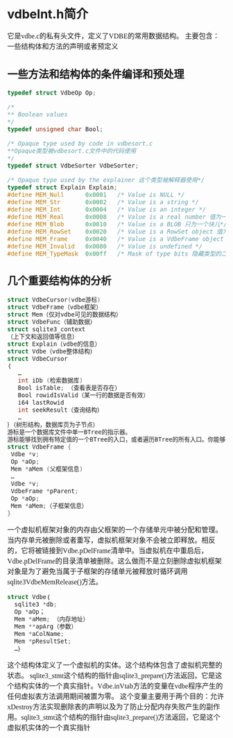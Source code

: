 # vdbeInt.h简介
<font face="微软雅黑" size="3px">

它是vdbe.c的私有头文件，定义了VDBE的常用数据结构。
主要包含：一些结构体和方法的声明或者预定义
## 一些方法和结构体的条件编译和预处理
```c
typedef struct VdbeOp Op;

/*
** Boolean values
*/
typedef unsigned char Bool;

/* Opaque type used by code in vdbesort.c
**Opaque类型被vdbesort.c文件中的代码使用
*/
typedef struct VdbeSorter VdbeSorter;
```
```c
/* Opaque type used by the explainer 这个类型被解释器使用*/
typedef struct Explain Explain;
#define MEM_Null      0x0001   /* Value is NULL */
#define MEM_Str       0x0002   /* Value is a string */
#define MEM_Int       0x0004   /* Value is an integer */
#define MEM_Real      0x0008   /* Value is a real number 值为一个实数*/
#define MEM_Blob      0x0010   /* Value is a BLOB 只为一个块儿*/
#define MEM_RowSet    0x0020   /* Value is a RowSet object 值为一个行设置对象*/
#define MEM_Frame     0x0040   /* Value is a VdbeFrame object 值为一个Vdbe框架对象*/
#define MEM_Invalid   0x0080   /* Value is undefined */
#define MEM_TypeMask  0x00ff   /* Mask of type bits 隐藏类型的二进制数*/
```

## 几个重要结构体的分析
```c
struct VdbeCursor(vdbe游标)
struct VdbeFrame（vdbe框架）
struct Mem（仅对vdbe可见的数据结构）
struct VdbeFunc（辅助数据）
struct sqlite3_context
（上下文和返回值等信息）
struct Explain（vdbe的信息）
struct Vdbe（vdbe整体结构）
struct VdbeCursor
｛
   …
   int iDb (检索数据库)
   Bool isTable; （查看表是否存在）
   Bool rowidIsValid（某一行的数据是否有效）
   i64 lastRowid
   int seekResult（查询结构）
   …
｝（树形结构，数据库页为子节点）
游标是一个数据库文件中单一BTree的指示器。
游标能够找到拥有特定值的一个BTree的入口，或者遍历BTree的所有入口。你能够从新的BTree入口或者从这个指针通常指向的的入口检索值或者数据。每一个虚拟机已经开启的指针都代表着一个一下结构的常量。
struct VdbeFrame {
 Vdbe *v;
 Op *aOp;
 Mem *aMem (父框架信息)
 …
 Vdbe *v;
 VdbeFrame *pParent;
 Op *aOp;
 Mem *aMem;（子框架信息）
}
```
一个虚拟机框架对象的内存由父框架的一个存储单元中被分配和管理。当内存单元被删除或者重写，虚拟机框架对象不会被立即释放。相反的，它将被链接到Vdbe.pDelFrame清单中。当虚拟机在中重启后，Vdbe.pDelFrame的目录清单被删除。这么做而不是立刻删除虚拟机框架对象是为了避免当属于子框架的存储单元被释放时循环调用sqlite3VdbeMemRelease()方法。
```c
struct Vdbe｛
  sqlite3 *db;
  Op *aOp；
  Mem *aMem; （内存地址）
  Mem **apArg（参数）
  Mem *aColName;
  Mem *pResultSet;
  …｝
```



  这个结构体定义了一个虚拟机的实体。这个结构体包含了虚拟机完整的状态。
sqlite3_stmt这个结构的指针由sqlite3_prepare()方法返回，它是这个结构实体的一个真实指针。Vdbe.inVtab方法的变量在vdbe程序产生的任何虚拟表方法调用期间被置为零。
这个变量主要用于两个目的：允许xDestroy方法实现删除表的声明以及为了防止分配内存失败产生的副作用。sqlite3_stmt这个结构的指针由sqlite3_prepare()方法返回，它是这个虚拟机实体的一个真实指针








